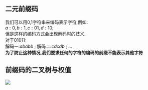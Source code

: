 ## 二元前缀码 
我们可以用0,1字符串来编码表示字符,例如:  
$a:0,b:1,c:01,d:10$;  
但是这样的编码方式会出现解码时的歧义.  
对于$01011$:  
解码一:$ababb$ ;
解码二:$cdcdb$ ;
...  
**为了防止这种情况,我们要求任何的字符的编码的前缀不能表示其他字符**

## 前缀码的二叉树与权值  
![](algorithm\Greedy\前缀二叉树.png)
